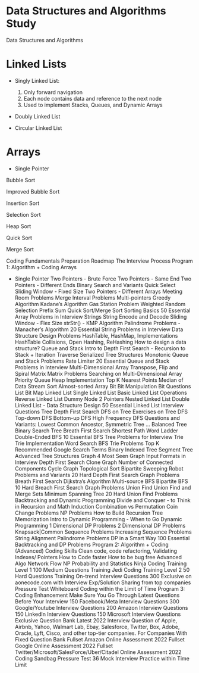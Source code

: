 # Data Structures and Algorithms Study
Data Structures and Algorithms


# Linked Lists
- Singly Linked List:
  1. Only forward navigation
  2. Each node contains data and reference to the next node
  3. Used to implement Stacks, Queues, and Dynamic Arrays

- Doubly Linked List

- Circular Linked List


# Arrays
- Single Pointer


Bubble Sort

Improved Bubble Sort

Insertion Sort

Selection Sort

Heap Sort

Quick Sort

Merge Sort


Coding Fundamentals
Preparation Roadmap
The Interview Process
Program 1: Algorithm + Coding
Arrays
- Single Pointer
Two Pointers - Brute Force
Two Pointers - Same End
Two Pointers - Different Ends
Binary Search and Variants
Quick Select
Sliding Window - Fixed Size
Two Pointers - Different Arrays
Meeting Room Problems
Merge Interval Problems
Multi-pointers
Greedy Algorithm
Kadane’s Algorithm
Gas Station Problem
Weighted Random Selection
Prefix Sum
Quick Sort/Merge Sort
Sorting Basics
50 Essential Array Problems in Interview
Strings
String Encode and Decode
Sliding Window - Flex Size
strStr() - KMP Algorithm
Palindrome Problems - Manacher’s Algorithm
20 Essential String Problems in Interview
Data Structure Design Problems
HashTable, HashMap, Implementations
HashTable Collisions, Open Hashing, ReHashing
How to design a data structure?
Queue and Stack
Intro to Depth First Search - Recursion to Stack + Iteration
Traverse Serialized Tree Structures
Monotonic Queue and Stack Problems
Rate Limiter
20 Essential Queue and Stack Problems in Interview
Multi-Dimensional Array
Transpose, Flip and Spiral Matrix
Matrix Problems
Searching on Multi-Dimensional Array
Priority Queue
Heap Implementation
Top K Nearest Points
Median of Data Stream
Sort Almost-sorted Array
Bit
Bit Manipulation
Bit Questions List
Bit Map
Linked List
Single Linked List
Basic Linked List Operations
Reverse Linked List
Dummy Node
2 Pointers
Nested Linked List
Double Linked List - Data Structure Design
50 Essential Linked List Interview Questions
Tree
Depth First Search
DFS on Tree
Exercises on Tree DFS
Top-down DFS
Bottom-up DFS
High Frequency DFS Questions and Variants: Lowest Common Ancestor, Symmetric Tree ...
Balanced Tree
Binary Search Tree
Breath First Search
Shortest Path
Word Ladder
Double-Ended BFS
10 Essential BFS Tree Problems for Interview
Trie
Trie Implementation
Word Search
BFS Trie Problems
Top K Recommended Google Search Terms
Binary Indexed Tree
Segment Tree
Advanced Tree Structures
Graph
4 Most Seen Graph Input Formats in Interview
Depth First Search
Clone Graph
Number of Connected Components
Cycle Graph
Topological Sort
Bipartite
Sweeping Robot Problems and Variants
20 Hard Depth First Search Graph Problems
Breath First Search
Dijkstra’s Algorithm
Multi-source BFS
Bipartite BFS
10 Hard Breach First Search Graph Problems
Union Find
Union Find and Merge Sets
Minimum Spanning Tree
20 Hard Union Find Problems
Backtracking and Dynamic Programming
Divide and Conquer - to Think in Recursion and Math Induction
Combination vs Permutation
Coin Change Problems
NP Problems
How to Build Recursion Tree
Memorization
Intro to Dynamic Programming - When to Go Dynamic Programming
1 Dimensional DP Problems
2 Dimensional DP Problems
Knapsack|Common Sequence Problems
Increasing Sequence Problems
String Alignment
Palindrome Problems
DP in a Smart Way
100 Essential Backtracking and DP Problems
Program 2: Algorithm + Coding (Advanced)
Coding Skills
Clean code, code refactoring, Validating Indexes/ Pointers
How to Code faster
How to be bug free
Advanced Algo
Network Flow
NP
Probability and Statistics
Ninja Coding Training Level 1
100 Medium Questions Training
Jedi Coding Training Level 2
50 Hard Questions Training
On-trend Interview Questions 300
Exclusive on aonecode.com with Interview Exp/Solution Sharing from top companies
Pressure Test
Whiteboard Coding within the Limit of Time
Program 3: Coding Enhancement
Make Sure You Go Through Latest Questions Before Your Interview
150 Facebook/Meta Interview Questions
300 Google/Youtube Interview Questions
200 Amazon Interview Questions
150 LinkedIn Interview Questions
150 Microsoft Interview Questions
Exclusive Question Bank
Latest 2022 Interview Question of Apple, Airbnb, Yahoo, Walmart Lab, Ebay, Salesforce, Twitter, Box, Adobe, Oracle, Lyft, Cisco, and other top-tier companies.
For Companies With Fixed Question Bank
Fullset Amazon Online Assessment 2022
Fullset Google Online Assessment 2022
Fullset Twitter/Microsoft/SalesForce/Uber/Citadel Online Assessment 2022
Coding Sandbag
Pressure Test
36 Mock Interview Practice within Time Limit
